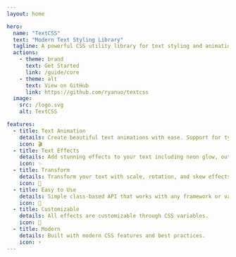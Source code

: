 ```yaml
---
layout: home

hero:
  name: "TextCSS"
  text: "Modern Text Styling Library"
  tagline: A powerful CSS utility library for text styling and animations
  actions:
    - theme: brand
      text: Get Started
      link: /guide/core
    - theme: alt
      text: View on GitHub
      link: https://github.com/ryanuo/textcss
  image:
    src: /logo.svg
    alt: TextCSS

features:
  - title: Text Animation
    details: Create beautiful text animations with ease. Support for typing effects, fade-ins, and more.
    icon: 🎬
  - title: Text Effects
    details: Add stunning effects to your text including neon glow, outlines, and fancy underlines.
    icon: ✨
  - title: Transform
    details: Transform your text with scale, rotation, and skew effects.
    icon: 🔄
  - title: Easy to Use
    details: Simple class-based API that works with any framework or vanilla HTML.
    icon: 🚀
  - title: Customizable
    details: All effects are customizable through CSS variables.
    icon: 🎨
  - title: Modern
    details: Built with modern CSS features and best practices.
    icon: ⚡
---
```

